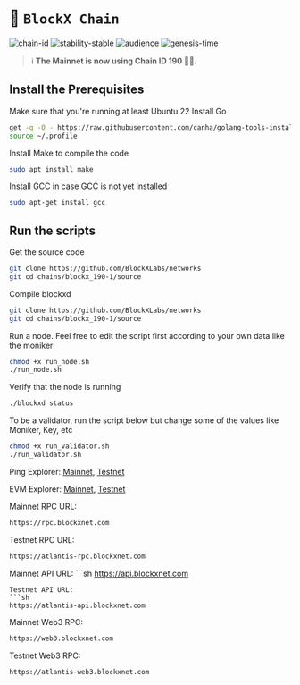 <!-- generated file - do not edit -->
# 🔗 `BlockX Chain`

![chain-id](https://img.shields.io/badge/chain%20id-blockx__100--1-blue?style=for-the-badge)
![stability-stable](https://img.shields.io/badge/stability-stable-green.svg?style=for-the-badge)
![audience](https://img.shields.io/badge/audience-public-white.svg?style=for-the-badge)
![genesis-time](https://img.shields.io/badge/%E2%8F%B0%20genesis%20time-2024--01--16T12%3A00_UTC-blue?style=for-the-badge)



> ℹ️ **The Mainnet is now using Chain ID 190 🧙‍♂️**. 

## Install the Prerequisites 

Make sure that you're running at least Ubuntu 22
Install Go

```sh
get -q -O - https://raw.githubusercontent.com/canha/golang-tools-install-script/master/goinstall.sh | bash -s -- --version 1.18
source ~/.profile
```

Install Make to compile the code

```sh
sudo apt install make
```

Install GCC in case GCC is not yet installed

```sh
sudo apt-get install gcc
```

## Run the scripts
Get the source code
```sh
git clone https://github.com/BlockXLabs/networks
git cd chains/blockx_190-1/source
```

Compile blockxd
```sh
git clone https://github.com/BlockXLabs/networks
git cd chains/blockx_190-1/source
```

Run a node. Feel free to edit the script first according to your own data like the moniker
```sh
chmod +x run_node.sh
./run_node.sh
```

Verify that the node is running
```sh
./blockxd status
```

To be a validator, run the script below but change some of the values like Moniker, Key, etc
```sh
chmod +x run_validator.sh
./run_validator.sh
```


Ping Explorer:
[Mainnet](https://ping.blockxnet.com/blockx), 
[Testnet](https://ping.blockxnet.com/blockx-atlantis-testnet)

EVM Explorer: 
[Mainnet](https://explorer.blockxnet.com/), 
[Testnet](https://testnet-explorer.blockxnet.com/)

Mainnet RPC URL: 
```sh
https://rpc.blockxnet.com
```
Testnet RPC URL: 
```sh
https://atlantis-rpc.blockxnet.com
```

Mainnet API URL: ```sh
https://api.blockxnet.com
```
Testnet API URL: 
```sh
https://atlantis-api.blockxnet.com
```

Mainnet Web3 RPC: 
```sh
https://web3.blockxnet.com
```
Testnet Web3 RPC: 
```sh
https://atlantis-web3.blockxnet.com
```
